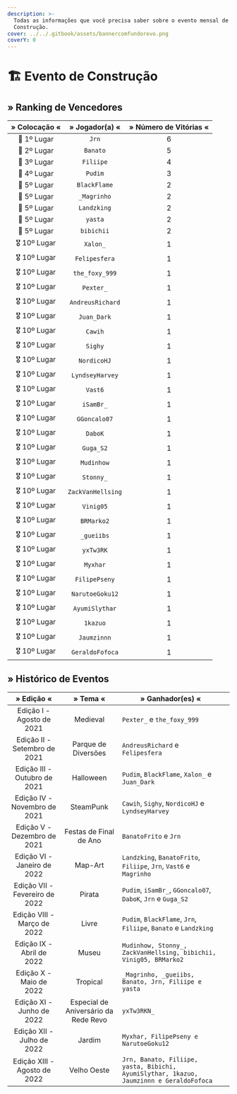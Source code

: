 ```yaml
---
description: >-
  Todas as informações que você precisa saber sobre o evento mensal de
  Construção.
cover: ../../.gitbook/assets/bannercomfundorevo.png
coverY: 0
---
```


# 🏗 Evento de Construção

## » Ranking de Vencedores

| » Colocação « |   » Jogador(a) «  | » Número de Vitórias « |
| :-----------: | :---------------: | :--------------------: |
|  🥇 1º Lugar  |       `Jrn`       |            6           |
|  🥈 2º Lugar  |      `Banato`     |            5           |
|  🥉 3º Lugar  |     `Filiipe`     |            4           |
|  🏅 4º Lugar  |      `Pudim`      |            3           |
|  🏅 5º Lugar  |    `BlackFlame`   |            2           |
|  🏅 5º Lugar  |    `_Magrinho`    |            2           |
|  🏅 5º Lugar  |    `Landzking`    |            2           |
|  🏅 5º Lugar  |      `yasta`      |            2           |
|  🏅 5º Lugar  |     `bibichii`    |            2           |
| 🎖️ 10º Lugar |      `Xalon_`     |            1           |
| 🎖️ 10º Lugar |   `Felipesfera`   |            1           |
| 🎖️ 10º Lugar |   `the_foxy_999`  |            1           |
| 🎖️ 10º Lugar |     `Pexter_`     |            1           |
| 🎖️ 10º Lugar |  `AndreusRichard` |            1           |
| 🎖️ 10º Lugar |    `Juan_Dark`    |            1           |
| 🎖️ 10º Lugar |      `Cawih`      |            1           |
| 🎖️ 10º Lugar |      `Sighy`      |            1           |
| 🎖️ 10º Lugar |    `NordicoHJ`    |            1           |
| 🎖️ 10º Lugar |  `LyndseyHarvey`  |            1           |
| 🎖️ 10º Lugar |      `Vast6`      |            1           |
| 🎖️ 10º Lugar |     `iSamBr_`     |            1           |
| 🎖️ 10º Lugar |    `GGoncalo07`   |            1           |
| 🎖️ 10º Lugar |      `DaboK`      |            1           |
| 🎖️ 10º Lugar |     `Guga_S2`     |            1           |
| 🎖️ 10º Lugar |     `Mudinhow`    |            1           |
| 🎖️ 10º Lugar |     `Stonny_`     |            1           |
| 🎖️ 10º Lugar | `ZackVanHellsing` |            1           |
| 🎖️ 10º Lugar |     `Vinig05`     |            1           |
| 🎖️ 10º Lugar |     `BRMarko2`    |            1           |
| 🎖️ 10º Lugar |     `_gueiibs`    |            1           |
| 🎖️ 10º Lugar |     `yxTw3RK`     |            1           |
| 🎖️ 10º Lugar |      `Myxhar`     |            1           |
| 🎖️ 10º Lugar |   `FilipePseny`   |            1           |
| 🎖️ 10º Lugar |  `NarutoeGoku12`  |            1           |
| 🎖️ 10º Lugar |   `AyumiSlythar`  |            1           |
| 🎖️ 10º Lugar |      `1kazuo`     |            1           |
| 🎖️ 10º Lugar |    `Jaumzinnn`    |            1           |
| 🎖️ 10º Lugar |  `GeraldoFofoca`  |            1           |

## » Histórico de Eventos

|           » Edição «           |               » Tema «               | » Ganhador(es) «                                                                        |     |
| :----------------------------: | :----------------------------------: | --------------------------------------------------------------------------------------- | :-: |
|    Edição I - Agosto de 2021   |               Medieval               | `Pexter_` e `the_foxy_999`                                                              |     |
|  Edição II - Setembro de 2021  |          Parque de Diversões         | `AndreusRichard` e `Felipesfera`                                                        |     |
|  Edição III - Outubro de 2021  |               Halloween              | `Pudim`, `BlackFlame`, `Xalon_` e `Juan_Dark`                                           |     |
|  Edição IV - Novembro de 2021  |               SteamPunk              | `Cawih`, `Sighy`, `NordicoHJ` e `LyndseyHarvey`                                         |     |
|   Edição V - Dezembro de 2021  |        Festas de Final de Ano        | `BanatoFrito` e `Jrn`                                                                   |     |
|   Edição VI - Janeiro de 2022  |                Map-Art               | `Landzking`, `BanatoFrito`, `Filiipe`, `Jrn`, `Vast6` e `Magrinho`                      |     |
| Edição VII - Fevereiro de 2022 |                Pirata                | `Pudim`, `iSamBr_`, `GGoncalo07`, `DaboK`, `Jrn` e `Guga_S2`                            |     |
|   Edição VIII - Março de 2022  |                 Livre                | `Pudim`, `BlackFlame`, `Jrn`, `Filiipe`, `Banato` e `Landzking`                         |     |
|    Edição IX - Abril de 2022   |                 Museu                | `Mudinhow, Stonny_, ZackVanHellsing, bibichii, Vinig05, BRMarko2`                       |     |
|     Edição X - Maio de 2022    |               Tropical               | `_Magrinho, _gueiibs, Banato, Jrn, Filiipe e yasta`                                     |     |
|    Edição XI - Junho de 2022   | Especial de Aniversário da Rede Revo | `yxTw3RKN_`                                                                             |     |
|   Edição XII - Julho de 2022   |                Jardim                | `Myxhar, FilipePseny e NarutoeGoku12`                                                   |     |
|  Edição XIII - Agosto de 2022  |              Velho Oeste             | `Jrn, Banato, Filiipe, yasta, Bibichi, AyumiSlythar, 1kazuo, Jaumzinnn e GeraldoFofoca` |     |
